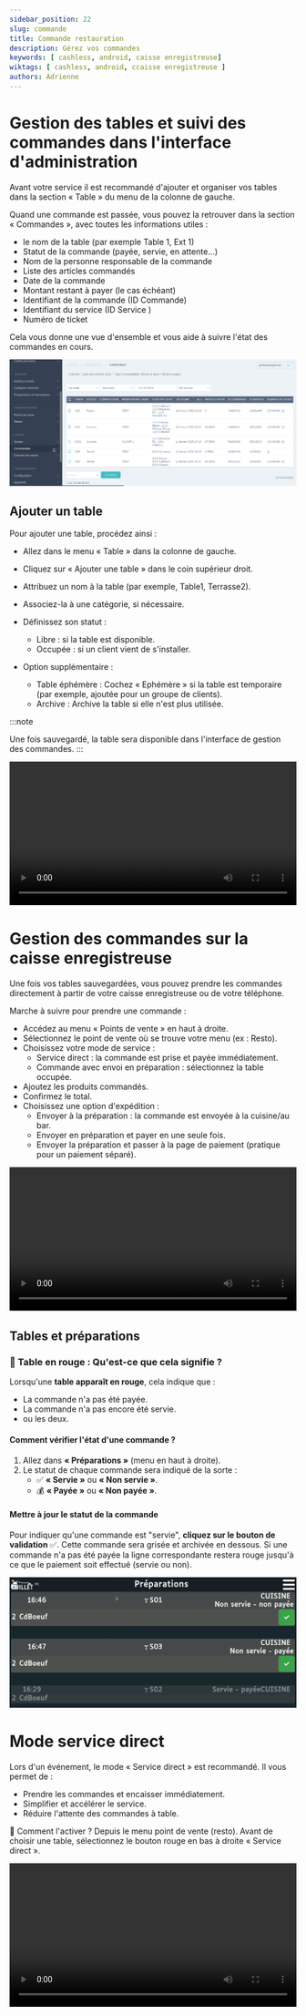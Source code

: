```yaml
---
sidebar_position: 22
slug: commande
title: Commande restauration
description: Gérez vos commandes
keywords: [ cashless, android, caisse enregistreuse]
wiktags: [ cashless, android, ccaisse enregistreuse ]
authors: Adrienne
---
```


# Gestion des tables et suivi des commandes dans l'interface d'administration

Avant votre service il est recommandé d'ajouter et organiser vos tables dans la section « Table » du menu de la colonne de gauche.

Quand une commande est passée, vous pouvez la retrouver dans la section « Commandes », avec toutes les informations utiles :

- le nom de la table (par exemple Table 1, Ext 1)
- Statut de la commande (payée, servie, en attente...)
- Nom de la personne responsable de la commande
- Liste des articles commandés
- Date de la commande
- Montant restant à payer (le cas échéant)
- Identifiant de la commande (ID Commande)
- Identifiant du service (ID Service )
- Numéro de ticket

Cela vous donne une vue d'ensemble et vous aide à suivre l'état des commandes en cours.

![commande](/img/commandes.png)

## Ajouter un table

Pour ajouter une table, procédez ainsi :

- Allez dans le menu « Table » dans la colonne de gauche.
- Cliquez sur « Ajouter une table » dans le coin supérieur droit.
- Attribuez un nom à la table (par exemple, Table1, Terrasse2).
- Associez-la à une catégorie, si nécessaire.
- Définissez son statut :
  - Libre : si la table est disponible.
  - Occupée : si un client vient de s'installer.

- Option supplémentaire :
  - Table éphémère : Cochez « Ephémère » si la table est temporaire (par exemple, ajoutée pour un groupe de clients).
  - Archive : Archive la table si elle n'est plus utilisée.

:::note

Une fois sauvegardé, la table sera disponible dans l'interface de gestion des commandes. :::

<video width="100%" controls src="/img/ajout-table.mp4"></video>


# Gestion des commandes sur la caisse enregistreuse

Une fois vos tables sauvegardées, vous pouvez prendre les commandes directement à partir de votre caisse enregistreuse ou de votre téléphone.

Marche à suivre pour prendre une commande :

- Accédez au menu « Points de vente » en haut à droite.
- Sélectionnez le point de vente où se trouve votre menu (ex : Resto).
- Choisissez votre mode de service :
  - Service direct : la commande est prise et payée immédiatement.
  - Commande avec envoi en préparation : sélectionnez la table occupée.
- Ajoutez les produits commandés.
- Confirmez le total.
- Choisissez une option d'expédition :
  - Envoyer à la préparation : la commande est envoyée à la cuisine/au bar.
  - Envoyer en préparation et payer en une seule fois.
  - Envoyer la préparation et passer à la page de paiement (pratique pour un paiement séparé).

<video width="100%" controls src="/img/prisecommande.mp4"></video>

## Tables et préparations

### 🔴 Table en rouge : Qu'est-ce que cela signifie ?  

Lorsqu'une **table apparaît en rouge**, cela indique que :  
- La commande n'a pas été payée.  
- La commande n'a pas encore été servie. 
- ou les deux.  

#### Comment vérifier l'état d'une commande ?  

1. Allez dans **« Préparations »** (menu en haut à droite).  
2. Le statut de chaque commande sera indiqué de la sorte :  
   - ✅ **« Servie »** ou **« Non servie »**.  
   - 💰 **« Payée »** ou **« Non payée »**.  

#### **Mettre à jour le statut de la commande** 
Pour indiquer qu'une commande est "servie", **cliquez sur le bouton de validation** ✅. Cette commande sera grisée et archivée en dessous. 
Si une commande n'a pas été payée la ligne correspondante restera rouge jusqu'à ce que le paiement soit effectué (servie ou non).

![préparations](/img/preparations.png)

# Mode service direct

Lors d'un événement, le mode « Service direct » est recommandé. Il vous permet de :
- Prendre les commandes et encaisser immédiatement.
- Simplifier et accélérer le service.
- Réduire l'attente des commandes à table.

🔹 Comment l'activer ?
Depuis le menu point de vente (resto). Avant de choisir une table, sélectionnez le bouton rouge en bas à droite « Service direct ».

<video width="100%" controls src="/img/servicedirect.mp4"></video>
